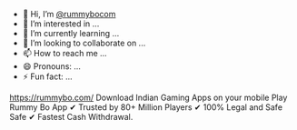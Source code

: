 - 👋 Hi, I’m [@rummybocom](https://rummybo.com/)
- 👀 I’m interested in ...
- 🌱 I’m currently learning ...
- 💞️ I’m looking to collaborate on ...
- 📫 How to reach me ...
- 😄 Pronouns: ...
- ⚡ Fun fact: ...

<!---
rummybocom/rummybocom is a ✨ special ✨ repository because its `README.md` (this file) appears on your GitHub profile.
You can click the Preview link to take a look at your changes.
--->
https://rummybo.com/ Download Indian Gaming Apps on your mobile Play Rummy Bo App ✔ Trusted by 80+ Million Players ✔ 100% Legal and Safe Safe ✔ Fastest Cash Withdrawal.
